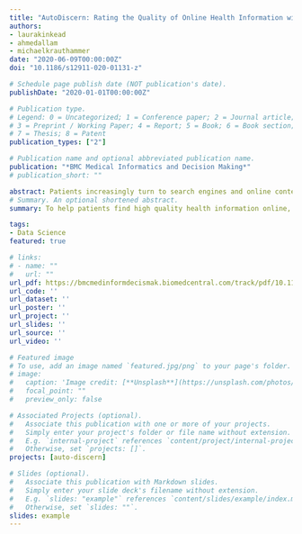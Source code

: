 ```yaml
---
title: "AutoDiscern: Rating the Quality of Online Health Information with Hierarchical Encoder Attention-based Neural Networks"
authors:
- laurakinkead
- ahmedallam
- michaelkrauthammer
date: "2020-06-09T00:00:00Z"
doi: "10.1186/s12911-020-01131-z"

# Schedule page publish date (NOT publication's date).
publishDate: "2020-01-01T00:00:00Z"

# Publication type.
# Legend: 0 = Uncategorized; 1 = Conference paper; 2 = Journal article;
# 3 = Preprint / Working Paper; 4 = Report; 5 = Book; 6 = Book section;
# 7 = Thesis; 8 = Patent
publication_types: ["2"]

# Publication name and optional abbreviated publication name.
publication: "*BMC Medical Informatics and Decision Making*"
# publication_short: ""

abstract: Patients increasingly turn to search engines and online content before, or in place of, talking with a health professional. Low quality health information, which is common on the internet, presents risks to the patient in the form of misinformation and a possibly poorer relationship with their physician. To address this, the DISCERN criteria (developed at University of Oxford) are used to evaluate the quality of online health information. However, patients are unlikely to take the time to apply these criteria to the health websites they visit. We built an automated implementation of the DISCERN instrument (Brief version) using machine learning models. We compared the performance of a traditional model (Random Forest) with that of a hierarchical encoder attention-based neural network (HEA) model using two language embeddings, BERT and BioBERT. The HEA BERT and BioBERT models achieved average F1-macro scores across all criteria of 0.75 and 0.74, respectively, outperforming the Random Forest model (average F1-macro = 0.69). Overall, the neural network based models achieved 81% and 86% average accuracy at 100% and 80% coverage, respectively, compared to 94% manual rating accuracy. The attention mechanism implemented in the HEA architectures not only provided ’model explainability’ by identifying reasonable supporting sentences for the documents fulfilling the Brief DISCERN criteria, but also boosted F1 performance by 0.05 compared to the same architecture without an attention mechanism. Our research suggests that it is feasible to automate online health information quality assessment, which is an important step towards empowering patients to become informed partners in the healthcare process.
# Summary. An optional shortened abstract.
summary: To help patients find high quality health information online, we developed a Deep Learning system that evaluates the quality of online health articles. The system implements the DISCERN criteria, which checks for references, balanced writing, and more.

tags:
- Data Science
featured: true

# links:
# - name: ""
#   url: ""
url_pdf: https://bmcmedinformdecismak.biomedcentral.com/track/pdf/10.1186/s12911-020-01131-z
url_code: ''
url_dataset: ''
url_poster: ''
url_project: ''
url_slides: ''
url_source: ''
url_video: ''

# Featured image
# To use, add an image named `featured.jpg/png` to your page's folder.
# image:
#   caption: 'Image credit: [**Unsplash**](https://unsplash.com/photos/jdD8gXaTZsc)'
#   focal_point: ""
#   preview_only: false

# Associated Projects (optional).
#   Associate this publication with one or more of your projects.
#   Simply enter your project's folder or file name without extension.
#   E.g. `internal-project` references `content/project/internal-project/index.md`.
#   Otherwise, set `projects: []`.
projects: [auto-discern]

# Slides (optional).
#   Associate this publication with Markdown slides.
#   Simply enter your slide deck's filename without extension.
#   E.g. `slides: "example"` references `content/slides/example/index.md`.
#   Otherwise, set `slides: ""`.
slides: example
---
```


